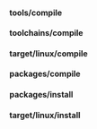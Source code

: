 



#### tools/compile
#### toolchains/compile

#### target/linux/compile
#### packages/compile
#### packages/install
#### target/linux/install
